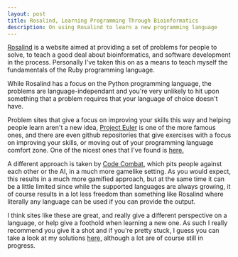 ```yaml
---
layout: post
title: Rosalind, Learning Programming Through Bioinformatics
description: On using Rosalind to learn a new programming language
---
```


[Rosalind](http://rosalind.info) is a website aimed at providing a set of problems for people to solve, to teach a good deal about bioinformatics, and software development in the process. Personally I've taken this on as a means to teach myself the fundamentals of the Ruby programming language.

While Rosalind has a focus on the Python programming language, the problems are language-independant and you're very unlikely to hit upon something that a problem requires that your language of choice doesn't have.

Problem sites that give a focus on improving your skills this way and helping people learn aren't a new idea, [Project Euler](https://projecteuler.net/) is one of the more famous ones, and there are even github repositories that give exercises with a focus on improving your skills, or moving out of your programming language comfort zone. One of the nicest ones that I've found is [here.](https://github.com/karan/Projects)

A different approach is taken by [Code Combat](https://codecombat.com/), which pits people against each other or the AI, in a much more gamelike setting. As you would expect, this results in a much more gamified approach, but at the same time it can be a little limited since while the supported languages are always growing, it of course results in a lot less freedom than something like Rosalind where literally any language can be used if you can provide the output.

I think sites like these are great, and really give a different perspective on a language, or help give a foothold when learning a new one. As such I really recommend you give it a shot and if you're pretty stuck, I guess you can take a look at my solutions [here,](https://github.com/JordanRobinson/rosalind) although a lot are of course still in progress.
